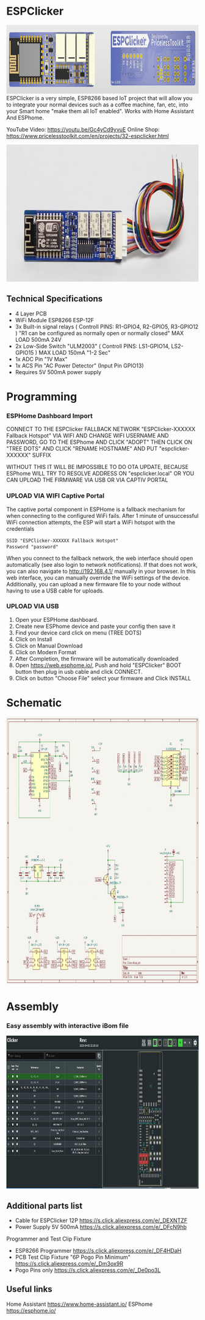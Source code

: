 # ESPClicker 
<img src="https://raw.githubusercontent.com/PricelessToolkit/ESPClicker/main/img/3D.jpg" width="1000" height="180" />
ESPClicker is a very simple, ESP8266 based IoT project that will allow you to integrate your normal devices such as a coffee machine, fan, etc, into your Smart home "make them all IoT enabled". Works with Home Assistant And ESPhome.

YouTube Video: https://youtu.be/Gc4yCd9yvuE
Online Shop: https://www.pricelesstoolkit.com/en/projects/32-espclicker.html



<img src="https://raw.githubusercontent.com/PricelessToolkit/ESPClicker/main/img/ESPClicker.jpg" width="800" height="359" />

## Technical Specifications
* 4 Layer PCB
* WiFi Module ESP8266 ESP-12F
* 3x Built-in signal relays ( Controll PINS: R1-GPIO4, R2-GPIO5, R3-GPIO12 ) "R1 can be configured as normally open or normally closed" MAX LOAD 500mA 24V
* 2x Low-Side Switch "ULM2003" ( Controll PINS: LS1-GPIO14, LS2-GPIO15 ) MAX LOAD 150mA "1-2 Sec"
* 1x ADC Pin "1V Max"
* 1x ACS Pin "AC Power Detector" (Input Pin GPIO13)
* Requires 5V 500mA power supply


# Programming

### ESPHome Dashboard Import
CONNECT TO THE ESPClicker FALLBACK NETWORK  "ESPClicker-XXXXXX Fallback Hotspot"  VIA WIFI AND CHANGE WIFI USERNAME AND PASSWORD, GO TO THE ESPhome AND CLICK  "ADOPT" THEN CLICK ON "TREE DOTS" AND CLICK "RENAME HOSTNAME" AND PUT "espclicker-XXXXXX" SUFFIX

WITHOUT THIS IT WILL BE IMPOSSIBLE TO DO OTA UPDATE, BECAUSE ESPhome WILL TRY TO RESOLVE  ADDRESS ON "espclicker.local"
OR YOU CAN UPLOAD THE FIRMWARE VIA USB OR VIA CAPTIV PORTAL


### UPLOAD VIA WIFI Captive Portal
The captive portal component in ESPHome is a fallback mechanism for when connecting to the configured WiFi fails. 
After 1 minute of unsuccessful WiFi connection attempts, the ESP will start a WiFi hotspot with the credentials

```
SSID "ESPClicker-XXXXXX Fallback Hotspot"
Password "password"
```
When you connect to the fallback network, the web interface should open automatically (see also login to network notifications). 
If that does not work, you can also navigate to http://192.168.4.1/ manually in your browser. In this web interface, 
you can manually override the WiFi settings of the device. Additionally, you can upload a new firmware file to your node without having to use a USB cable for uploads.


### UPLOAD VIA USB ###

1. Open your ESPHome dashboard.
2. Create new ESPhome device and paste your config then save it
3. Find your device card click on menu (TREE DOTS)
4. Click on Install
5. Click on Manual Download
6. Click on Modern Format
7. After Completion, the firmware will be automatically downloaded
8. Open https://web.esphome.io/,  Push and hold "ESPClicker" BOOT button then plug in usb cable and click CONNECT.
9. Click on button "Choose File" select your firmware and Click INSTALL

# Schematic
<img src="https://raw.githubusercontent.com/PricelessToolkit/ESPClicker/main/img/Schematic.jpg" width="1000" height="700" />

# Assembly
### Easy assembly with interactive iBom file
<img src="https://raw.githubusercontent.com/PricelessToolkit/ESPClicker/main/img/Interactiv_HTML_Boom.jpg" width="1000" height="400" />



## Additional parts list
* Cable for ESPClicker 12P https://s.click.aliexpress.com/e/_DEXNTZF
* Power Supply 5V 500mA https://s.click.aliexpress.com/e/_DFcN9hb

Programmer and Test Clip Fixture
* ESP8266 Programmer https://s.click.aliexpress.com/e/_DF4HDaH
* PCB Test Clip Fixture  "6P Pogo Pin Minimum" https://s.click.aliexpress.com/e/_Dm3ox9R
* Pogo Pins only https://s.click.aliexpress.com/e/_De0po3L


## Useful links
Home Assistant https://www.home-assistant.io/
ESPhome https://esphome.io/

